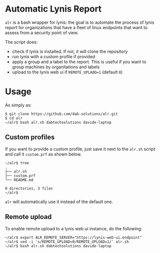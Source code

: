 # Automatic Lynis Report
`alr` is a bash wrapper for lynis: the goal is to automate the process of lynis report for organizations that have a fleet of linux endpoints that want to assess from a security point of view.

The script does:
- check if lynis is installed. If not, it will clone the repository
- run lynis with a custom profile if provided
- apply a group and a label to the report. This is useful if you want to group machines by organitations and labels
- upload to the lynis web ui if `REMOTE_UPLAOD=1` (default `0`)


# Usage
As simply as:
```
$ git clone https://github.com/dab-solutions/alr.git
$ cd alr
~/alr$ bash alr.sh dabtechsolutions davide-laptop
```
## Custom profiles
If you want to provide a custom profile, just save it next to the `alr.sh` script and call it `custom.prf` as shown below.

```
~/alr$ tree
.
├── alr.sh
├── custom.prf
└── README.md

0 directories, 3 files
~/alr$
```

`alr` will automatically use it instead of the default one.

## Remote upload
To enable remote upload to a lynis web ui instance, do the following:
```
~/alr$ export ALR_REMOTE_SERVER="https://lynis-web-ui.endpoint"
~/alr$ sed -i 's/REMOTE_UPLOAD=0/REMOTE_UPLOAD=1/' alr.sh
~/alr$ bash alr.sh dabtechsolutions davide-laptop
```
